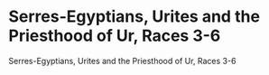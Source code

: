 # Serres-Egyptians, Urites and the Priesthood of Ur, Races 3-6

Serres-Egyptians, Urites and the Priesthood of Ur, Races 3-6